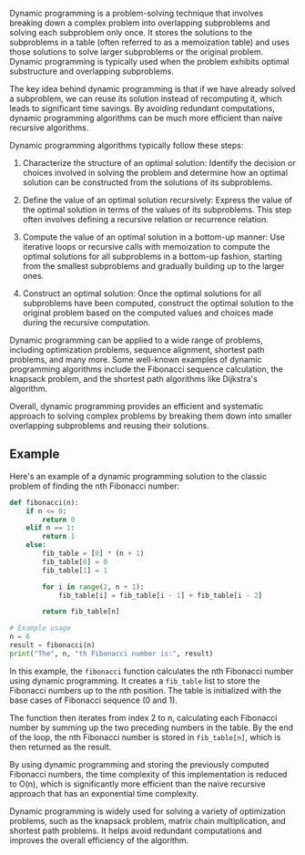 Dynamic programming is a problem-solving technique that involves breaking down a complex problem into overlapping subproblems and solving each subproblem only once. It stores the solutions to the subproblems in a table (often referred to as a memoization table) and uses those solutions to solve larger subproblems or the original problem. Dynamic programming is typically used when the problem exhibits optimal substructure and overlapping subproblems.

The key idea behind dynamic programming is that if we have already solved a subproblem, we can reuse its solution instead of recomputing it, which leads to significant time savings. By avoiding redundant computations, dynamic programming algorithms can be much more efficient than naive recursive algorithms.

Dynamic programming algorithms typically follow these steps:

1. Characterize the structure of an optimal solution: Identify the decision or choices involved in solving the problem and determine how an optimal solution can be constructed from the solutions of its subproblems.

2. Define the value of an optimal solution recursively: Express the value of the optimal solution in terms of the values of its subproblems. This step often involves defining a recursive relation or recurrence relation.

3. Compute the value of an optimal solution in a bottom-up manner: Use iterative loops or recursive calls with memoization to compute the optimal solutions for all subproblems in a bottom-up fashion, starting from the smallest subproblems and gradually building up to the larger ones.

4. Construct an optimal solution: Once the optimal solutions for all subproblems have been computed, construct the optimal solution to the original problem based on the computed values and choices made during the recursive computation.

Dynamic programming can be applied to a wide range of problems, including optimization problems, sequence alignment, shortest path problems, and many more. Some well-known examples of dynamic programming algorithms include the Fibonacci sequence calculation, the knapsack problem, and the shortest path algorithms like Dijkstra's algorithm.

Overall, dynamic programming provides an efficient and systematic approach to solving complex problems by breaking them down into smaller overlapping subproblems and reusing their solutions.

## Example

Here's an example of a dynamic programming solution to the classic problem of finding the nth Fibonacci number:

```python
def fibonacci(n):
    if n <= 0:
        return 0
    elif n == 1:
        return 1
    else:
        fib_table = [0] * (n + 1)
        fib_table[0] = 0
        fib_table[1] = 1

        for i in range(2, n + 1):
            fib_table[i] = fib_table[i - 1] + fib_table[i - 2]

        return fib_table[n]

# Example usage
n = 6
result = fibonacci(n)
print("The", n, "th Fibonacci number is:", result)
```

In this example, the `fibonacci` function calculates the nth Fibonacci number using dynamic programming. It creates a `fib_table` list to store the Fibonacci numbers up to the nth position. The table is initialized with the base cases of Fibonacci sequence (0 and 1).

The function then iterates from index 2 to n, calculating each Fibonacci number by summing up the two preceding numbers in the table. By the end of the loop, the nth Fibonacci number is stored in `fib_table[n]`, which is then returned as the result.

By using dynamic programming and storing the previously computed Fibonacci numbers, the time complexity of this implementation is reduced to O(n), which is significantly more efficient than the naive recursive approach that has an exponential time complexity.

Dynamic programming is widely used for solving a variety of optimization problems, such as the knapsack problem, matrix chain multiplication, and shortest path problems. It helps avoid redundant computations and improves the overall efficiency of the algorithm.
